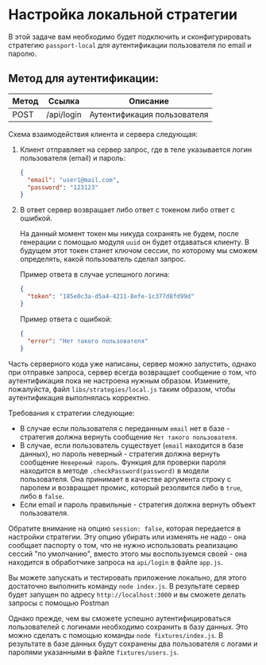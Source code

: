 # Настройка локальной стратегии

В этой задаче вам необходимо будет подключить и сконфигурировать стратегию `passport-local` для 
аутентификации пользователя по email и паролю.

## Метод для аутентификации:
| Метод | Ссылка     | Описание                 |
|-------|------------|--------------------------|
| POST  | /api/login | Аутентификация пользователя |

Схема взаимодействия клиента и сервера следующая:

1. Клиент отправляет на сервер запрос, где в теле указывается логин пользователя (email) и пароль:
    ```json
    {
      "email": "user1@mail.com",
      "password": "123123"
    }
    ```
2. В ответ сервер возвращает либо ответ с токеном либо ответ с ошибкой.

    На данный момент токен мы никуда сохранять не будем, после генерации с помощью модуля `uuid` он 
    будет отдаваться клиенту. В будущем этот токен станет ключом сессии, по которому мы сможем 
    определять, какой пользователь сделал запрос.

    Пример ответа в случае успешного логина:
    ```json
    {
      "token": "185e0c3a-d5a4-4211-8efe-1c377d8fd99d"
    }
    ```
    
    Пример ответа с ошибкой:
    ```json
    {
      "error": "Нет такого пользователя"
    }
    ```

Часть серверного кода уже написаны, сервер можно запустить, однако при отправке запроса, сервер 
всегда возвращает сообщение о том, что аутентификация пока не настроена нужным образом.
Измените, пожалуйста, файл `libs/strategies/local.js` таким образом, чтобы аутентификация 
выполнялась корректно. 

Требования к стратегии следующие:
- В случае если пользователя с переданным `email` нет в базе - стратегия должна вернуть сообщение
`Нет такого пользователя`. 
- В случае, если пользователь существует (`email` находится в базе данных), но пароль неверный - 
стратегия должна вернуть сообщение `Невереный пароль`. Функция для проверки пароля находится в 
методе `.checkPassword(password)` в модели пользователя. Она принимает в качестве аргумента строку с
паролем и возвращает промис, который резолвится либо в `true`, либо в `false`.  
- Если email и пароль правильные - стратегия должна вернуть объект пользователя.

Обратите внимание на опцию `session: false`, которая передается в настройки стратегии. Эту опцию 
убирать или изменять не надо - она сообщает паспорту о том, что не нужно использовать реализацию
сессий "по умолчанию", вместо этого мы воспользуемся своей - она находится в обработчике запроса на
`api/login` в файле `app.js`.

Вы можете запускать и тестировать приложение локально, для этого достаточно выполнить команду 
`node index.js`. В результате сервер будет запущен по адресу `http://localhost:3000` и вы 
сможете делать запросы с помощью Postman 

Однако прежде, чем вы сможете успешно аутентифицироваться пользователей с логинами необходимо 
сохранить в базу данных. Это можно сделать с помощью команды `node fixtures/index.js`. В результате 
в базе данных будут сохранены два пользователя с логами и паролями указанными в файле 
`fixtures/users.js`.

